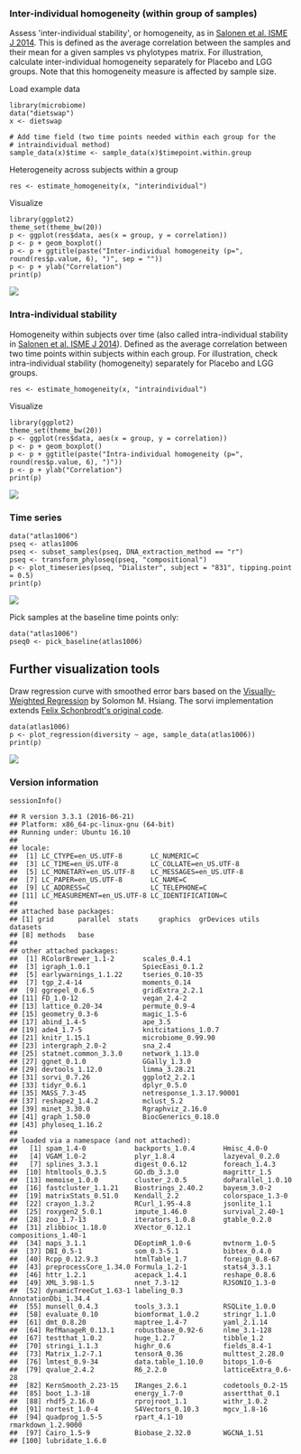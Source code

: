 <!--
  %\VignetteEngine{knitr::rmarkdown}
  %\VignetteIndexEntry{microbiome tutorial - variability}
  %\usepackage[utf8]{inputenc}
  %\VignetteEncoding{UTF-8}  
-->
### Inter-individual homogeneity (within group of samples)

Assess 'inter-individual stability', or homogeneity, as in [Salonen et
al. ISME J
2014](http://www.nature.com/ismej/journal/v8/n11/full/ismej201463a.html).
This is defined as the average correlation between the samples and their
mean for a given samples vs phylotypes matrix. For illustration,
calculate inter-individual homogeneity separately for Placebo and LGG
groups. Note that this homogeneity measure is affected by sample size.

Load example data

    library(microbiome)
    data("dietswap")
    x <- dietswap

    # Add time field (two time points needed within each group for the 
    # intraindividual method)
    sample_data(x)$time <- sample_data(x)$timepoint.within.group

Heterogeneity across subjects within a group

    res <- estimate_homogeneity(x, "interindividual")

Visualize

    library(ggplot2)
    theme_set(theme_bw(20))
    p <- ggplot(res$data, aes(x = group, y = correlation))
    p <- p + geom_boxplot()
    p <- p + ggtitle(paste("Inter-individual homogeneity (p=", round(res$p.value, 6), ")", sep = ""))
    p <- p + ylab("Correlation")
    print(p)

![](Variability_files/figure-markdown_strict/homogeneity-example2d-1.png)

### Intra-individual stability

Homogeneity within subjects over time (also called intra-individual
stability in [Salonen et al. ISME J
2014](http://www.nature.com/ismej/journal/v8/n11/full/ismej201463a.html)).
Defined as the average correlation between two time points within
subjects within each group. For illustration, check intra-individual
stability (homogeneity) separately for Placebo and LGG groups.

    res <- estimate_homogeneity(x, "intraindividual")

Visualize

    library(ggplot2)
    theme_set(theme_bw(20))
    p <- ggplot(res$data, aes(x = group, y = correlation))
    p <- p + geom_boxplot()
    p <- p + ggtitle(paste("Intra-individual homogeneity (p=", round(res$p.value, 6), ")"))
    p <- p + ylab("Correlation")
    print(p)

![](Variability_files/figure-markdown_strict/homogeneity-intra-1.png)

### Time series

    data("atlas1006")
    pseq <- atlas1006
    pseq <- subset_samples(pseq, DNA_extraction_method == "r")
    pseq <- transform_phyloseq(pseq, "compositional")
    p <- plot_timeseries(pseq, "Dialister", subject = "831", tipping.point = 0.5)
    print(p)

![](Variability_files/figure-markdown_strict/homogeneity-timeseries-1.png)

Pick samples at the baseline time points only:

    data("atlas1006")
    pseq0 <- pick_baseline(atlas1006)

Further visualization tools
---------------------------

Draw regression curve with smoothed error bars based on the
[Visually-Weighted
Regression](http://www.fight-entropy.com/2012/07/visually-weighted-regression.html)
by Solomon M. Hsiang. The sorvi implementation extends [Felix
Schonbrodt's original
code](http://www.nicebread.de/visually-weighted-watercolor-plots-new-variants-please-vote/).

    data(atlas1006)
    p <- plot_regression(diversity ~ age, sample_data(atlas1006))
    print(p)

![](Variability_files/figure-markdown_strict/variability-regression-1.png)

### Version information

    sessionInfo()

    ## R version 3.3.1 (2016-06-21)
    ## Platform: x86_64-pc-linux-gnu (64-bit)
    ## Running under: Ubuntu 16.10
    ## 
    ## locale:
    ##  [1] LC_CTYPE=en_US.UTF-8       LC_NUMERIC=C              
    ##  [3] LC_TIME=en_US.UTF-8        LC_COLLATE=en_US.UTF-8    
    ##  [5] LC_MONETARY=en_US.UTF-8    LC_MESSAGES=en_US.UTF-8   
    ##  [7] LC_PAPER=en_US.UTF-8       LC_NAME=C                 
    ##  [9] LC_ADDRESS=C               LC_TELEPHONE=C            
    ## [11] LC_MEASUREMENT=en_US.UTF-8 LC_IDENTIFICATION=C       
    ## 
    ## attached base packages:
    ## [1] grid      parallel  stats     graphics  grDevices utils     datasets 
    ## [8] methods   base     
    ## 
    ## other attached packages:
    ##  [1] RColorBrewer_1.1-2       scales_0.4.1            
    ##  [3] igraph_1.0.1             SpiecEasi_0.1.2         
    ##  [5] earlywarnings_1.1.22     tseries_0.10-35         
    ##  [7] tgp_2.4-14               moments_0.14            
    ##  [9] ggrepel_0.6.5            gridExtra_2.2.1         
    ## [11] FD_1.0-12                vegan_2.4-2             
    ## [13] lattice_0.20-34          permute_0.9-4           
    ## [15] geometry_0.3-6           magic_1.5-6             
    ## [17] abind_1.4-5              ape_3.5                 
    ## [19] ade4_1.7-5               knitcitations_1.0.7     
    ## [21] knitr_1.15.1             microbiome_0.99.90      
    ## [23] intergraph_2.0-2         sna_2.4                 
    ## [25] statnet.common_3.3.0     network_1.13.0          
    ## [27] ggnet_0.1.0              GGally_1.3.0            
    ## [29] devtools_1.12.0          limma_3.28.21           
    ## [31] sorvi_0.7.26             ggplot2_2.2.1           
    ## [33] tidyr_0.6.1              dplyr_0.5.0             
    ## [35] MASS_7.3-45              netresponse_1.3.17.90001
    ## [37] reshape2_1.4.2           mclust_5.2              
    ## [39] minet_3.30.0             Rgraphviz_2.16.0        
    ## [41] graph_1.50.0             BiocGenerics_0.18.0     
    ## [43] phyloseq_1.16.2         
    ## 
    ## loaded via a namespace (and not attached):
    ##   [1] spam_1.4-0            backports_1.0.4       Hmisc_4.0-0          
    ##   [4] VGAM_1.0-2            plyr_1.8.4            lazyeval_0.2.0       
    ##   [7] splines_3.3.1         digest_0.6.12         foreach_1.4.3        
    ##  [10] htmltools_0.3.5       GO.db_3.3.0           magrittr_1.5         
    ##  [13] memoise_1.0.0         cluster_2.0.5         doParallel_1.0.10    
    ##  [16] fastcluster_1.1.21    Biostrings_2.40.2     bayesm_3.0-2         
    ##  [19] matrixStats_0.51.0    Kendall_2.2           colorspace_1.3-0     
    ##  [22] crayon_1.3.2          RCurl_1.95-4.8        jsonlite_1.1         
    ##  [25] roxygen2_5.0.1        impute_1.46.0         survival_2.40-1      
    ##  [28] zoo_1.7-13            iterators_1.0.8       gtable_0.2.0         
    ##  [31] zlibbioc_1.18.0       XVector_0.12.1        compositions_1.40-1  
    ##  [34] maps_3.1.1            DEoptimR_1.0-6        mvtnorm_1.0-5        
    ##  [37] DBI_0.5-1             som_0.3-5.1           bibtex_0.4.0         
    ##  [40] Rcpp_0.12.9.3         htmlTable_1.7         foreign_0.8-67       
    ##  [43] preprocessCore_1.34.0 Formula_1.2-1         stats4_3.3.1         
    ##  [46] httr_1.2.1            acepack_1.4.1         reshape_0.8.6        
    ##  [49] XML_3.98-1.5          nnet_7.3-12           RJSONIO_1.3-0        
    ##  [52] dynamicTreeCut_1.63-1 labeling_0.3          AnnotationDbi_1.34.4 
    ##  [55] munsell_0.4.3         tools_3.3.1           RSQLite_1.0.0        
    ##  [58] evaluate_0.10         biomformat_1.0.2      stringr_1.1.0        
    ##  [61] dmt_0.8.20            maptree_1.4-7         yaml_2.1.14          
    ##  [64] RefManageR_0.13.1     robustbase_0.92-6     nlme_3.1-128         
    ##  [67] testthat_1.0.2        huge_1.2.7            tibble_1.2           
    ##  [70] stringi_1.1.3         highr_0.6             fields_8.4-1         
    ##  [73] Matrix_1.2-7.1        tensorA_0.36          multtest_2.28.0      
    ##  [76] lmtest_0.9-34         data.table_1.10.0     bitops_1.0-6         
    ##  [79] qvalue_2.4.2          R6_2.2.0              latticeExtra_0.6-28  
    ##  [82] KernSmooth_2.23-15    IRanges_2.6.1         codetools_0.2-15     
    ##  [85] boot_1.3-18           energy_1.7-0          assertthat_0.1       
    ##  [88] rhdf5_2.16.0          rprojroot_1.1         withr_1.0.2          
    ##  [91] nortest_1.0-4         S4Vectors_0.10.3      mgcv_1.8-16          
    ##  [94] quadprog_1.5-5        rpart_4.1-10          rmarkdown_1.2.9000   
    ##  [97] Cairo_1.5-9           Biobase_2.32.0        WGCNA_1.51           
    ## [100] lubridate_1.6.0
